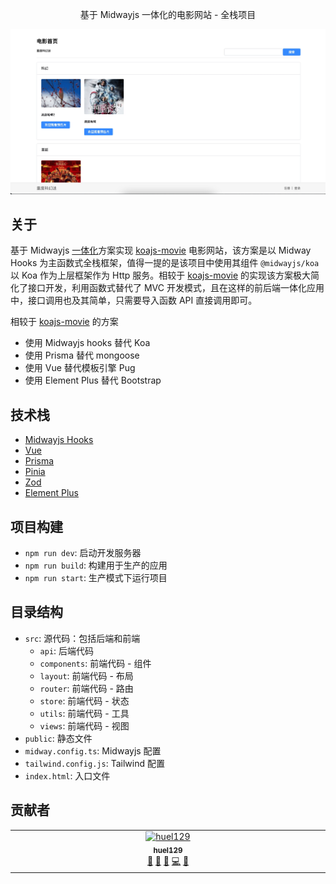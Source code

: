 <p align="center">基于 Midwayjs 一体化的电影网站 - 全栈项目</p>

![Screenshot](./assets/images/midwayjs-hooks-movie.jpg)

## 关于

基于 Midwayjs [一体化](https://midwayjs.org/docs/hooks/intro)方案实现 [koajs-movie](https://github.com/savoygu/koajs-movie) 电影网站，该方案是以 Midway Hooks 为主函数式全栈框架，值得一提的是该项目中使用其组件 `@midwayjs/koa` 以 Koa 作为上层框架作为 Http 服务。相较于 [koajs-movie](https://github.com/savoygu/koajs-movie) 的实现该方案极大简化了接口开发，利用函数式替代了 MVC 开发模式，且在这样的前后端一体化应用中，接口调用也及其简单，只需要导入函数 API 直接调用即可。

相较于 [koajs-movie](https://github.com/savoygu/koajs-movie) 的方案

- 使用 Midwayjs hooks 替代 Koa
- 使用 Prisma 替代 mongoose
- 使用 Vue 替代模板引擎 Pug
- 使用 Element Plus 替代 Bootstrap

## 技术栈

- [Midwayjs Hooks](https://github.com/midwayjs/midway)
- [Vue](https://github.com/vuejs/core)
- [Prisma](https://github.com/prisma/prisma)
- [Pinia](https://github.com/vuejs/pinia)
- [Zod](https://github.com/colinhacks/zod)
- [Element Plus](https://github.com/element-plus/element-plus)

## 项目构建

- `npm run dev`: 启动开发服务器
- `npm run build`: 构建用于生产的应用
- `npm run start`: 生产模式下运行项目

## 目录结构

- `src`: 源代码：包括后端和前端
  - `api`: 后端代码
  - `components`: 前端代码 - 组件
  - `layout`: 前端代码 - 布局
  - `router`: 前端代码 - 路由
  - `store`: 前端代码 - 状态
  - `utils`: 前端代码 - 工具
  - `views`: 前端代码 - 视图
- `public`: 静态文件
- `midway.config.ts`: Midwayjs 配置
- `tailwind.config.js`: Tailwind 配置
- `index.html`: 入口文件

## 贡献者

<!-- ALL-CONTRIBUTORS-LIST:START - Do not remove or modify this section -->
<!-- prettier-ignore-start -->
<!-- markdownlint-disable -->
<table>
  <tbody>
    <tr>
      <td align="center" valign="top" width="14.28%"><a href="https://github.com/savoygu"><img src="https://avatars.githubusercontent.com/u/9302866?v=4?s=100" width="100px;" alt="huel129"/><br /><sub><b>huel129</b></sub></a><br /><a href="#design-savoygu" title="Design">🎨</a> <a href="#ideas-savoygu" title="Ideas, Planning, & Feedback">🤔</a> <a href="https://github.com/savoygu/midwayjs-hooks-movie/commits?author=savoygu" title="Documentation">📖</a> <a href="https://github.com/savoygu/midwayjs-hooks-movie/commits?author=savoygu" title="Code">💻</a> <a href="https://github.com/savoygu/midwayjs-hooks-movie/issues?q=author%3Asavoygu" title="Bug reports">🐛</a></td>
    </tr>
  </tbody>
</table>

<!-- markdownlint-restore -->
<!-- prettier-ignore-end -->

<!-- ALL-CONTRIBUTORS-LIST:END -->
